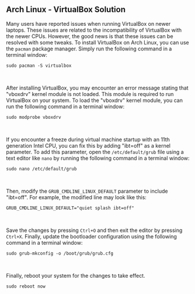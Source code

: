 ## Arch Linux - VirtualBox Solution
Many users have reported issues when running VirtualBox on newer laptops. These issues are related to the incompatibility of VirtualBox with the newer CPUs. However, the good news is that these issues can be resolved with some tweaks. To install VirtualBox on Arch Linux, you can use the `pacman` package manager. Simply run the following command in a terminal window:

```
sudo pacman -S virtualbox
```

<br>

After installing VirtualBox, you may encounter an error message stating that "vboxdrv" kernel module is not loaded. This module is required to run VirtualBox on your system. To load the "vboxdrv" kernel module, you can run the following command in a terminal window:

```
sudo modprobe vboxdrv
```

<br>

If you encounter a freeze during virtual machine startup with an 11th generation Intel CPU, you can fix this by adding "ibt=off" as a kernel parameter. To add this parameter, open the `/etc/default/grub` file using a text editor like `nano` by running the following command in a terminal window:

```
sudo nano /etc/default/grub
```

<br>

Then, modify the `GRUB_CMDLINE_LINUX_DEFAULT` parameter to include "ibt=off". For example, the modified line may look like this:

```
GRUB_CMDLINE_LINUX_DEFAULT="quiet splash ibt=off"
```

<br>

Save the changes by pressing `Ctrl+O` and then exit the editor by pressing `Ctrl+X`. Finally, update the bootloader configuration using the following command in a terminal window:

```
sudo grub-mkconfig -o /boot/grub/grub.cfg
```

<br>

Finally, reboot your system for the changes to take effect.

```
sudo reboot now
```
